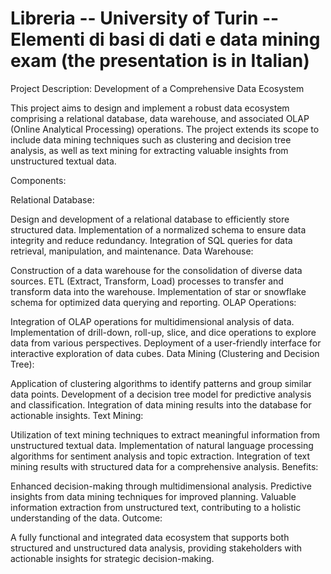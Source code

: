 # Libreria -- University of Turin -- Elementi di basi di dati e data mining exam (the presentation is in Italian) 

Project Description: Development of a Comprehensive Data Ecosystem

This project aims to design and implement a robust data ecosystem comprising a relational database, data warehouse, and associated OLAP (Online Analytical Processing) operations. The project extends its scope to include data mining techniques such as clustering and decision tree analysis, as well as text mining for extracting valuable insights from unstructured textual data.

Components:

Relational Database:

Design and development of a relational database to efficiently store structured data.
Implementation of a normalized schema to ensure data integrity and reduce redundancy.
Integration of SQL queries for data retrieval, manipulation, and maintenance.
Data Warehouse:

Construction of a data warehouse for the consolidation of diverse data sources.
ETL (Extract, Transform, Load) processes to transfer and transform data into the warehouse.
Implementation of star or snowflake schema for optimized data querying and reporting.
OLAP Operations:

Integration of OLAP operations for multidimensional analysis of data.
Implementation of drill-down, roll-up, slice, and dice operations to explore data from various perspectives.
Deployment of a user-friendly interface for interactive exploration of data cubes.
Data Mining (Clustering and Decision Tree):

Application of clustering algorithms to identify patterns and group similar data points.
Development of a decision tree model for predictive analysis and classification.
Integration of data mining results into the database for actionable insights.
Text Mining:

Utilization of text mining techniques to extract meaningful information from unstructured textual data.
Implementation of natural language processing algorithms for sentiment analysis and topic extraction.
Integration of text mining results with structured data for a comprehensive analysis.
Benefits:

Enhanced decision-making through multidimensional analysis.
Predictive insights from data mining techniques for improved planning.
Valuable information extraction from unstructured text, contributing to a holistic understanding of the data.
Outcome:

A fully functional and integrated data ecosystem that supports both structured and unstructured data analysis, providing stakeholders with actionable insights for strategic decision-making.
